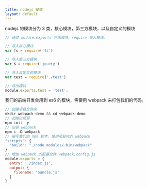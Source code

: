 ```yaml
---
title: nodejs 安装
layout: default
---
```


nodejs 的模块分为 3 类，核心模块，第三方模块，以及自定义的模块

```js
// 通过 module.exports 导出模块，require 导入模块。

// 导入核心模块
var fs = require('fs')

// 导入第三方模块
var $ = require('jquery')

// 导入自定义的模块
var test = require('./test')

// 导出模块
module.exports.test = 'test';
```

我们的前端开发会用到 es6 的模块，需要用 webpack 来打包我们的代码。

```js
// 创建项目文件夹
mkdir webpack-demo && cd webpack-demo
// 初始化项目
npm init -y
// 安装 webpack
npm i -D webpack
// 编写我们的 npm 脚本，使用项目内的 webpack
"scripts": {
  "build": "./node_modules/.bin/webpack"
}
// 增加 webpack 的配置文件 webpack.config.js
module.exports = {
  entry: './index.js',
  output: {
    filename: 'bundle.js'
  }
}
```
